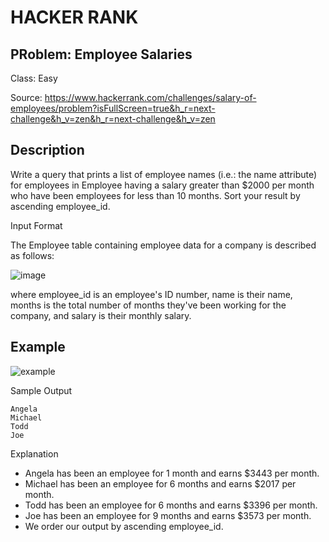 # HACKER RANK
## PRoblem: Employee Salaries
Class: Easy

Source: https://www.hackerrank.com/challenges/salary-of-employees/problem?isFullScreen=true&h_r=next-challenge&h_v=zen&h_r=next-challenge&h_v=zen

## Description
Write a query that prints a list of employee names (i.e.: the name attribute) for employees in Employee having a salary greater than $2000 per month who have been employees for less than 10 months. Sort your result by ascending employee_id.

Input Format

The Employee table containing employee data for a company is described as follows: 

![image](https://s3.amazonaws.com/hr-challenge-images/19629/1458557872-4396838885-ScreenShot2016-03-21at4.27.13PM.png)

where employee_id is an employee's ID number, name is their name, months is the total number of months they've been working for the company, and salary is their monthly salary.

## Example
![example](https://s3.amazonaws.com/hr-challenge-images/19630/1458558612-af3da3ceb7-ScreenShot2016-03-21at4.32.59PM.png)

Sample Output
```
Angela
Michael
Todd
Joe
```
Explanation
- Angela has been an employee for 1 month and earns $3443 per month.
- Michael has been an employee for 6 months and earns $2017 per month.
- Todd has been an employee for 6 months and earns $3396 per month.
- Joe has been an employee for 9 months and earns $3573 per month.
- We order our output by ascending employee_id.
